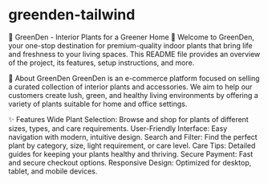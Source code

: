 # greenden-tailwind
🌱 GreenDen - Interior Plants for a Greener Home 🌿
Welcome to GreenDen, your one-stop destination for premium-quality indoor plants that bring life and freshness to your living spaces. This README file provides an overview of the project, its features, setup instructions, and more.

🌟 About GreenDen
GreenDen is an e-commerce platform focused on selling a curated collection of interior plants and accessories. We aim to help our customers create lush, green, and healthy living environments by offering a variety of plants suitable for home and office settings.

✨ Features
Wide Plant Selection: Browse and shop for plants of different sizes, types, and care requirements.
User-Friendly Interface: Easy navigation with modern, intuitive design.
Search and Filter: Find the perfect plant by category, size, light requirement, or care level.
Care Tips: Detailed guides for keeping your plants healthy and thriving.
Secure Payment: Fast and secure checkout options.
Responsive Design: Optimized for desktop, tablet, and mobile devices.
